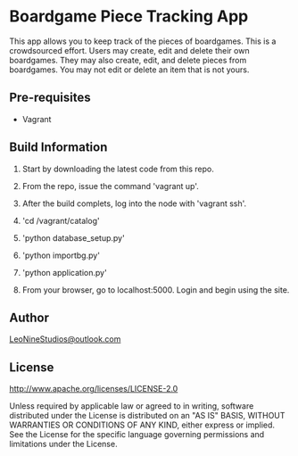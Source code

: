 # Boardgame Piece Tracking App

This app allows you to keep track of the pieces of boardgames. This is a crowdsourced effort. Users may create, edit and delete their own boardgames. They may also create, edit, and delete pieces from boardgames. You may not edit or delete an item that is not yours.

## Pre-requisites
- Vagrant

## Build Information
1) Start by downloading the latest code from this repo.

2) From the repo, issue the command 'vagrant up'.

3) After the build complets, log into the node with 'vagrant ssh'.

4) 'cd /vagrant/catalog'

5) 'python database_setup.py'

6) 'python importbg.py'

7) 'python application.py'

8) From your browser, go to localhost:5000. Login and begin using the site.

## Author

LeoNineStudios@outlook.com

## License

http://www.apache.org/licenses/LICENSE-2.0

Unless required by applicable law or agreed to in writing, software
distributed under the License is distributed on an "AS IS" BASIS, WITHOUT
WARRANTIES OR CONDITIONS OF ANY KIND, either express or implied.  See the
License for the specific language governing permissions and limitations under
the License.
